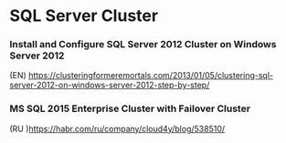 # SQL Server Cluster

### Install and Configure SQL Server 2012 Cluster on Windows Server 2012
(EN) https://clusteringformeremortals.com/2013/01/05/clustering-sql-server-2012-on-windows-server-2012-step-by-step/

### MS SQL 2015 Enterprise Cluster with Failover Cluster
(RU )https://habr.com/ru/company/cloud4y/blog/538510/
